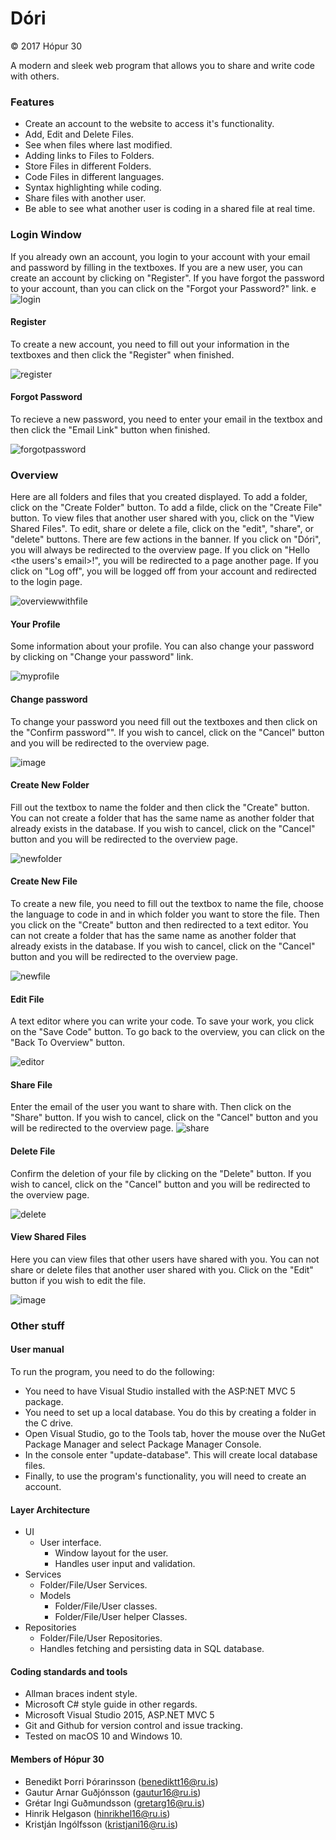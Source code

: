 # Dóri
&copy; 2017 Hópur 30

A modern and sleek web program that allows you to share and write code with others.



### Features

* Create an account to the website to access it's functionality.
* Add, Edit and Delete Files.
* See when files where last modified.
* Adding links to Files to Folders.
* Store Files in different Folders.
* Code Files in different languages.
* Syntax highlighting while coding.
* Share files with another user.
* Be able to see what another user is coding in a shared file at real time.



### Login Window
If you already own an account, you login to your account with your email and password by filling in the textboxes. If you are a new user, you can create an account by clicking on "Register". If you have forgot the password to your account, than you can click on the "Forgot your Password?" link.
e
![login](https://cloud.githubusercontent.com/assets/24224545/26003229/a098a724-3721-11e7-8131-91a01a9e58fa.JPG)


#### Register
To create a new account, you need to fill out your information in the textboxes and then click the "Register" when finished.

![register](https://cloud.githubusercontent.com/assets/24224545/26003274/bfbf2c9a-3721-11e7-81de-9fe09259d96d.JPG)


#### Forgot Password
To recieve a new password, you need to enter your email in the textbox and then click the "Email Link" button when finished.

![forgotpassword](https://cloud.githubusercontent.com/assets/24224545/26003218/97c06c40-3721-11e7-82c8-d6b6e1a1517e.JPG)



### Overview
Here are all folders and files that you created displayed. To add a folder, click on the "Create Folder" button. To add a filde, click on the "Create File" button. To view files that another user shared with you, click on the "View Shared Files". To edit, share or delete a file, click on the "edit", "share", or "delete" buttons.
There are few actions in the banner. If you click on "Dóri", you will always be redirected to the overview page. If you click on "Hello <the users's email>!", you will be redirected to a page another page. If you click on "Log off", you will be logged off from your account and redirected to the login page.

![overviewwithfile](https://cloud.githubusercontent.com/assets/24224545/26003270/b8d69ad0-3721-11e7-8c4e-c0c433818971.JPG)


#### Your Profile
Some information about your profile. You can also change your password by clicking on "Change your password" link.

![myprofile](https://cloud.githubusercontent.com/assets/24224545/26003796/43b209f4-3723-11e7-8231-a5600efc1ac7.JPG)


#### Change password
To change your password you need fill out the textboxes and then click on the "Confirm password"". If you wish to cancel, click on the "Cancel" button and you will be redirected to the overview page.

![image](https://cloud.githubusercontent.com/assets/23433215/26008263/83c79724-3733-11e7-9b63-82d6cf2b6be4.png)


#### Create New Folder
Fill out the textbox to name the folder and then click the "Create" button. You can not create a folder that has the same name as another folder that already exists in the database. If you wish to cancel, click on the "Cancel" button and you will be redirected to the overview page.

![newfolder](https://cloud.githubusercontent.com/assets/24224545/26003253/af3916b0-3721-11e7-8434-28da15b8fa74.JPG)


#### Create New File
To create a new file, you need to fill out the textbox to name the file, choose the language to code in and in which folder you want to store the file. Then you click on the "Create" button and then redirected to a text editor.  You can not create a folder that has the same name as another folder that already exists in the database. If you wish to cancel, click on the "Cancel" button and you will be redirected to the overview page.

![newfile](https://cloud.githubusercontent.com/assets/24224545/26003241/a8cba8ec-3721-11e7-847a-1554e767fcaf.JPG)


#### Edit File
A text editor where you can write your code. To save your work, you click on the "Save Code" button. To go back to the overview, you can click on the "Back To Overview" button.

![editor](https://cloud.githubusercontent.com/assets/24224545/26003206/8dfd9a7a-3721-11e7-83ad-7cdf8a9e2f1e.JPG)


#### Share File
Enter the email of the user you want to share with. Then click on the "Share" button. If you wish to cancel, click on the "Cancel" button and you will be redirected to the overview page.
![share](https://cloud.githubusercontent.com/assets/24224545/26003280/c56d5ff4-3721-11e7-9422-2a3b08b98b35.JPG)


#### Delete File
Confirm the deletion of your file by clicking on the "Delete" button. If you wish to cancel, click on the "Cancel" button and you will be redirected to the overview page.

![delete](https://cloud.githubusercontent.com/assets/24224545/26003173/7b6e903a-3721-11e7-9ce7-396306f47c5a.JPG)


#### View Shared Files
Here you can view files that other users have shared with you. You can not share or delete files that another user shared with you. Click on the "Edit" button if you wish to edit the file.

![image](https://cloud.githubusercontent.com/assets/23433215/26005566/fa309196-3728-11e7-961d-c79955a0fc5c.png)



### Other stuff


#### User manual
To run the program, you need to do the following:
* You need to have Visual Studio installed with the ASP:NET MVC 5 package.
* You need to set up a local database. You do this by creating a folder in the C drive.
* Open Visual Studio, go to the Tools tab, hover the mouse over the NuGet Package Manager and select Package Manager Console.
* In the console enter "update-database". This will create local database files.
* Finally, to use the program's functionality, you will need to create an account.


#### Layer Architecture
* UI
	* User interface.
		* Window layout for the user.
		* Handles user input and validation.
*	Services
	* Folder/File/User Services.
	* Models
		* Folder/File/User classes.
		* Folder/File/User helper Classes.
*	Repositories
	* Folder/File/User Repositories.
	* Handles fetching and persisting data in SQL database.


#### Coding standards and tools

* Allman braces indent style.
* Microsoft C# style guide in other regards.
* Microsoft Visual Studio 2015, ASP.NET MVC 5 
* Git and Github for version control and issue tracking.
* Tested on macOS 10 and Windows 10.


#### Members of Hópur 30

* Benedikt Þorri Þórarinsson ([benediktt16@ru.is](mailto:benediktt16@ru.is))
* Gautur Arnar Guðjónsson ([gautur16@ru.is](mailto:gautur16@ru.is))
* Grétar Ingi Guðmundsson ([gretarg16@ru.is](mailto:gretarg16@ru.is))
* Hinrik Helgason ([hinrikhel16@ru.is](mailto:hinrikhel16@ru.is))
* Kristján Ingólfsson ([kristjani16@ru.is](mailto:kristjani16@ru.is))

